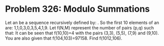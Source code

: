 # Problem 326: Modulo Summations
Let an be a sequence recursively defined by: . So the first 10 elements
of an are: 1,1,0,3,0,3,5,4,1,9. Let f(N,M) represent the number of pairs
(p,q) such that: It can be seen that f(10,10)=4 with the pairs (3,3),
(5,5), (7,9) and (9,10). You are also given that f(104,103)=97158. Find
f(1012,106).
